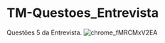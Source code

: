 # TM-Questoes_Entrevista
Questões 5 da Entrevista.
![chrome_fMRCMxV2EA](https://user-images.githubusercontent.com/87347094/194396136-10d1d2d0-fa2d-4338-abd6-a368e9aa1401.png)
